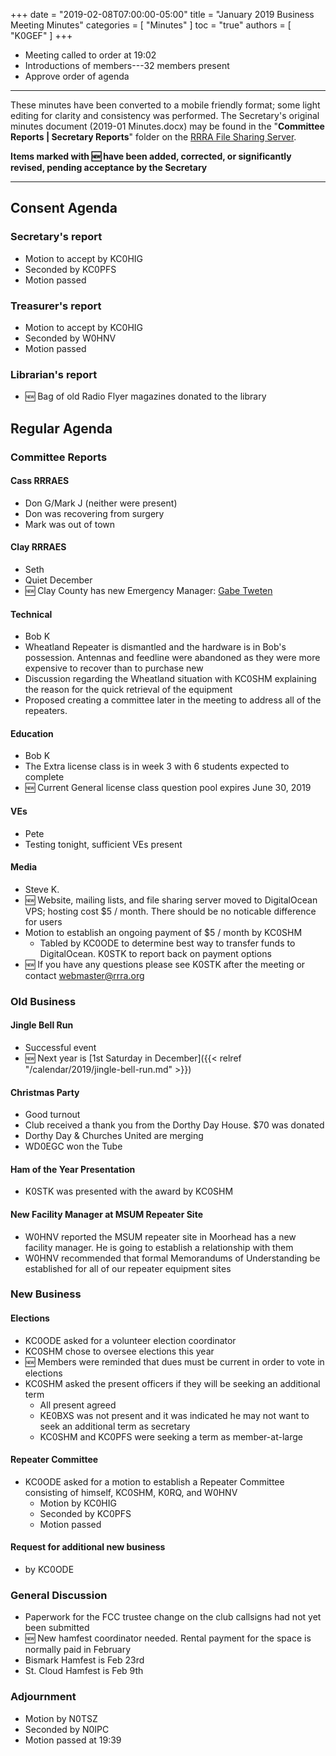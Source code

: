 +++
date = "2019-02-08T07:00:00-05:00"
title = "January 2019 Business Meeting Minutes"
categories = [ "Minutes" ]
toc = "true"
authors = [ "K0GEF" ]
+++
* Meeting called to order at 19:02
* Introductions of members---32 members present
* Approve order of agenda

<!--more-->

---

These minutes have been converted to a mobile friendly format; some light
editing for clarity and consistency was performed. The Secretary's original
minutes document (2019-01 Minutes.docx) may be found in the
"**Committee Reports | Secretary Reports**" folder on the
[RRRA File Sharing Server](https://cloud.rrra.org/). 

**Items marked with :new: have been added, corrected, or significantly
revised, pending acceptance by the Secretary**

---

## Consent Agenda 

### Secretary's report
* Motion to accept by KC0HIG
* Seconded by KC0PFS
* Motion passed

### Treasurer's report
* Motion to accept by KC0HIG
* Seconded by W0HNV
* Motion passed

### Librarian's report
* :new: Bag of old Radio Flyer magazines donated to the library

## Regular Agenda

### Committee Reports 

#### Cass RRRAES
* Don G/Mark J (neither were present)
* Don was recovering from surgery
* Mark was out of town

#### Clay RRRAES
* Seth
* Quiet December
* :new: Clay County has new Emergency Manager: [Gabe Tweten](https://mn-claycounty2.civicplus.com/directory.aspx?EID=241)

#### Technical
* Bob K
* Wheatland Repeater is dismantled and the hardware is in Bob's
possession. Antennas and feedline were abandoned as they were more
expensive to recover than to purchase new
* Discussion regarding the Wheatland situation with KC0SHM explaining
the reason for the quick retrieval of the equipment
* Proposed creating a committee later in the meeting to address all of
the repeaters.

#### Education
* Bob K
* The Extra license class is in week 3 with 6 students expected to complete
* :new: Current General license class question pool expires June 30, 2019


#### VEs
* Pete
* Testing tonight, sufficient VEs present

#### Media
* Steve K.
* :new: Website, mailing lists, and file sharing server moved to DigitalOcean VPS; hosting cost $5 / month. There should be no noticable difference for users
* Motion to establish an ongoing payment of $5 / month by KC0SHM
    * Tabled by KC0ODE to determine best way to transfer funds to DigitalOcean. K0STK to report back on payment options
* :new: If you have any questions please see K0STK after the meeting or contact webmaster@rrra.org

### Old Business

#### Jingle Bell Run
* Successful event
* :new: Next year is [1st Saturday in December]({{< relref "/calendar/2019/jingle-bell-run.md" >}})

#### Christmas Party
* Good turnout
* Club received a thank you from the Dorthy Day House. $70 was donated
* Dorthy Day & Churches United are merging
* WD0EGC won the Tube

#### Ham of the Year Presentation
* K0STK was presented with the award by KC0SHM

#### New Facility Manager at MSUM Repeater Site
* W0HNV reported the MSUM repeater site in Moorhead has a new facility
manager. He is going to establish a relationship with them
* W0HNV recommended that formal Memorandums of Understanding be
established for all of our repeater equipment sites

### New Business

#### Elections
* KC0ODE asked for a volunteer election coordinator
* KC0SHM  chose to oversee elections this year
* :new: Members were reminded that dues must be current in order to vote in elections
* KC0SHM asked the present officers if they will be seeking an
additional term
    * All present agreed
    * KE0BXS was not present and it was indicated he may not want to seek an additional term as secretary
    * KC0SHM and KC0PFS were seeking a term as member-at-large

#### Repeater Committee
* KC0ODE asked for a motion to establish a Repeater Committee consisting of himself, KC0SHM, K0RQ, and W0HNV
    * Motion by KC0HIG
    * Seconded by KC0PFS
    * Motion passed

#### Request for additional new business
* by KC0ODE

### General Discussion
* Paperwork for the FCC trustee change on the club callsigns had not yet been submitted
* :new: New hamfest coordinator needed. Rental payment for the space is normally paid in February
* Bismark Hamfest is Feb 23rd
* St. Cloud Hamfest is Feb 9th

### Adjournment
* Motion by N0TSZ
* Seconded by N0IPC
* Motion passed at 19:39
